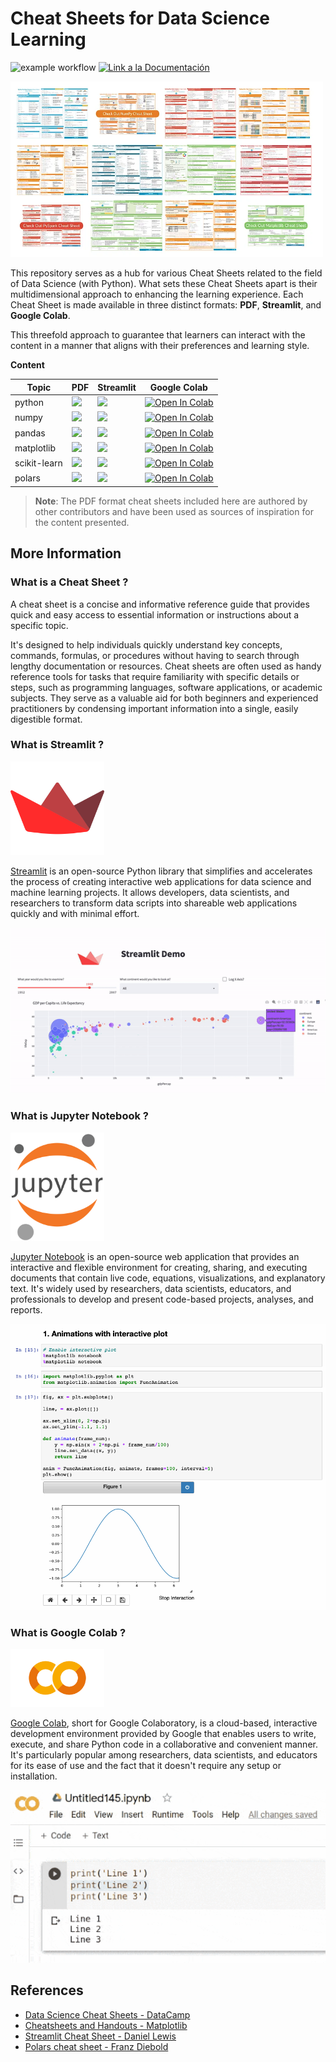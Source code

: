 # Cheat Sheets for Data Science Learning

![example workflow](https://github.com/fralfaro/DS-Cheat-Sheets/actions/workflows/documentation.yml/badge.svg)
<a href="https://fralfaro.github.io/DS-Cheat-Sheets/"><img alt="Link a la Documentación" src="https://img.shields.io/badge/docs-link-brightgreen"></a>


<img src="docs/images/cs.png" width = 500 >


This repository serves as a hub for various Cheat Sheets related to 
the field of Data Science (with Python). What sets these Cheat Sheets apart is their 
multidimensional approach to enhancing the learning experience. 
Each Cheat Sheet is made available in three distinct formats: **PDF**, **Streamlit**, and **Google Colab**.

This threefold approach to guarantee that learners can interact with the content in 
a manner that aligns with their preferences and learning style.

**Content**

| Topic        | PDF                                                                                                                                                                                                                                  | Streamlit                                                                                                                                                        | Google Colab                                                                                                                                                                                                                                   |
|--------------|--------------------------------------------------------------------------------------------------------------------------------------------------------------------------------------------------------------------------------------|------------------------------------------------------------------------------------------------------------------------------------------------------------------|------------------------------------------------------------------------------------------------------------------------------------------------------------------------------------------------------------------------------------------------|
| python       | <a href="https://github.com/fralfaro/DS-Cheat-Sheets/blob/main/docs/files/python_cs.pdf" target="_parent"><img src="https://img.shields.io/badge/Open in PDF-%23FF0000.svg?style=flat-square&logo=adobe&logoColor=white"/></a>       | <a href="https://ds-cheat-sheets-python.streamlit.app/" target="_parent"><img src="https://static.streamlit.io/badges/streamlit_badge_black_white.svg"/></a>     | <a href="https://colab.research.google.com/github/fralfaro/DS-Cheat-Sheets/blob/main/docs/examples/python/python.ipynb" target="_parent"><img src="https://colab.research.google.com/assets/colab-badge.svg" alt="Open In Colab"/></a>         |
| numpy        | <a href="https://github.com/fralfaro/DS-Cheat-Sheets/blob/main/docs/files/numpy_cs.pdf" target="_parent"><img src="https://img.shields.io/badge/Open in PDF-%23FF0000.svg?style=flat-square&logo=adobe&logoColor=white"/></a>        | <a href="https://ds-cheat-sheets-numpy.streamlit.app/" target="_parent"><img src="https://static.streamlit.io/badges/streamlit_badge_black_white.svg"/></a>      | <a href="https://colab.research.google.com/github/fralfaro/DS-Cheat-Sheets/blob/main/docs/examples/numpy/numpy.ipynb" target="_parent"><img src="https://colab.research.google.com/assets/colab-badge.svg" alt="Open In Colab"/></a>           |
| pandas       | <a href="https://github.com/fralfaro/DS-Cheat-Sheets/blob/main/docs/files/pandas_cs.pdf" target="_parent"><img src="https://img.shields.io/badge/Open in PDF-%23FF0000.svg?style=flat-square&logo=adobe&logoColor=white"/></a>       | <a href="https://ds-cheat-sheets-pandas.streamlit.app/" target="_parent"><img src="https://static.streamlit.io/badges/streamlit_badge_black_white.svg"/></a>     | <a href="https://colab.research.google.com/github/fralfaro/DS-Cheat-Sheets/blob/main/docs/examples/pandas/pandas.ipynb" target="_parent"><img src="https://colab.research.google.com/assets/colab-badge.svg" alt="Open In Colab"/></a>         |
| matplotlib   | <a href="https://github.com/fralfaro/DS-Cheat-Sheets/blob/main/docs/files/matplotlib_cs.pdf" target="_parent"><img src="https://img.shields.io/badge/Open in PDF-%23FF0000.svg?style=flat-square&logo=adobe&logoColor=white"/></a>   | <a href="https://ds-cheat-sheets-matplotlib.streamlit.app/" target="_parent"><img src="https://static.streamlit.io/badges/streamlit_badge_black_white.svg"/></a> | <a href="https://colab.research.google.com/github/fralfaro/DS-Cheat-Sheets/blob/main/docs/examples/matplotlib/matplotlib.ipynb" target="_parent"><img src="https://colab.research.google.com/assets/colab-badge.svg" alt="Open In Colab"/></a> |
| scikit-learn | <a href="https://github.com/fralfaro/DS-Cheat-Sheets/blob/main/docs/files/scikit-learn_cs.pdf" target="_parent"><img src="https://img.shields.io/badge/Open in PDF-%23FF0000.svg?style=flat-square&logo=adobe&logoColor=white"/></a> | <a href="https://ds-cheat-sheets-sklearn.streamlit.app/" target="_parent"><img src="https://static.streamlit.io/badges/streamlit_badge_black_white.svg"/></a>    | <a href="https://colab.research.google.com/github/fralfaro/DS-Cheat-Sheets/blob/main/docs/examples/scikit-learn/sklearn.ipynb" target="_parent"><img src="https://colab.research.google.com/assets/colab-badge.svg" alt="Open In Colab"/></a>  |
| polars       | <a href="https://github.com/fralfaro/DS-Cheat-Sheets/blob/main/docs/files/polars_cs.pdf" target="_parent"><img src="https://img.shields.io/badge/Open in PDF-%23FF0000.svg?style=flat-square&logo=adobe&logoColor=white"/></a>       | <a href="https://ds-cheat-sheets-polars.streamlit.app/" target="_parent"><img src="https://static.streamlit.io/badges/streamlit_badge_black_white.svg"/></a>     | <a href="https://colab.research.google.com/github/fralfaro/DS-Cheat-Sheets/blob/main/docs/examples/polars/polars.ipynb" target="_parent"><img src="https://colab.research.google.com/assets/colab-badge.svg" alt="Open In Colab"/></a>         |

> **Note**: The PDF format cheat sheets included here are authored by other contributors and have been used as sources of inspiration for the content presented.

## More Information

### What is a Cheat Sheet ?

A cheat sheet is a concise and informative reference guide that provides
quick and easy access to essential information or instructions about a specific topic.

It's designed to help individuals quickly understand key concepts, commands, formulas,
or procedures without having to search through lengthy documentation or resources. 
Cheat sheets are often used as handy reference tools for tasks that require familiarity 
with specific details or steps, such as programming languages, software applications, 
or academic subjects. They serve as a valuable aid for both beginners and experienced
practitioners by condensing important information into a single, easily digestible format.

### What is Streamlit ?

<img src="docs/images/streamlit.svg" width = 150 >


[Streamlit](https://streamlit.io/) is an open-source Python library that simplifies and accelerates the
process of creating interactive web applications for data science and machine learning projects.
It allows developers, data scientists, and researchers to transform data scripts into shareable 
web applications quickly and with minimal effort.

<img src="docs/images/demo_01.gif"  >


### What is Jupyter Notebook ?

<img src="docs/images/jb.png" width = 150 >


[Jupyter Notebook](https://jupyter.org/) is an open-source web application that provides 
an interactive and flexible environment for creating, sharing, and executing documents that contain live code, equations, visualizations, and explanatory text. It's widely used by researchers, data scientists, educators, and professionals 
to develop and present code-based projects, analyses, and reports.


<img src="docs/images/demo_02.gif"  >

### What is Google Colab ?

<img src="docs/images/colab.png" width = 150 >


[Google Colab](https://colab.research.google.com/), short for Google Colaboratory, is a cloud-based,
interactive development environment provided by Google
that enables users to write, execute, and share Python code in a 
collaborative and convenient manner. It's particularly popular among researchers, 
data scientists, and educators for its ease of use and the fact that it doesn't 
require any setup or installation.

<img src="docs/images/demo_03.gif"  >

## References

* [Data Science Cheat Sheets - DataCamp](https://www.datacamp.com/cheat-sheet)
* [Cheatsheets and Handouts - Matplotlib](https://matplotlib.org/cheatsheets/)
* [Streamlit Cheat Sheet - Daniel Lewis](https://github.com/daniellewisDL/streamlit-cheat-sheet)
* [Polars cheat sheet - Franz Diebold](https://github.com/FranzDiebold/polars-cheat-sheet)

